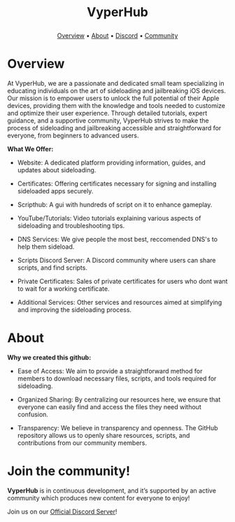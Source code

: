# <p align="center">VyperHub</p>

<p align="center">
  <a href="#overview">Overview</a>
  •
  <a href="#about">About</a>
  •
  <a href="https://discord.gg/nyQWZE46Yf">Discord</a>
  •
  <a href="#join-the-community">Community</a>
</p>

# Overview

At VyperHub, we are a passionate and dedicated small team specializing in educating individuals on the art of sideloading and jailbreaking iOS devices. Our mission is to empower users to unlock the full potential of their Apple devices, providing them with the knowledge and tools needed to customize and optimize their user experience. Through detailed tutorials, expert guidance, and a supportive community, VyperHub strives to make the process of sideloading and jailbreaking accessible and straightforward for everyone, from beginners to advanced users.


**What We Offer:**

- Website: A dedicated platform providing information, guides, and updates about sideloading.
   
- Certificates: Offering certificates necessary for signing and installing sideloaded apps securely.
   
- Scripthub: A gui with hundreds of script on it to enhance gameplay.

- YouTube/Tutorials: Video tutorials explaining various aspects of sideloading and troubleshooting tips.
   
- DNS Services: We give people the most best, reccomended DNS's to help them sideload.
  
- Scripts Discord Server: A Discord community where users can share scripts, and find scripts.
   
- Private Certificates: Sales of private certificates for users who dont want to wait for a working certificate.
   
- Additional Services: Other services and resources aimed at simplifying and improving the sideloading process.

# About

**Why we created this github:** 

- Ease of Access: We aim to provide a straightforward method for members to download necessary files, scripts, and tools required for sideloading.
  
- Organized Sharing: By centralizing our resources here, we ensure that everyone can easily find and access the files they need without confusion.
  
- Transparency: We believe in transparency and openness. The GitHub repository allows us to openly share resources, scripts, and contributions from our community members.

# Join the community!

**VyperHub** is in continuous development, and it’s supported by an active community which produces new
content for everyone to enjoy!

Join us on our [Official Discord Server](https://discord.gg/nyQWZE46Yf)!